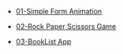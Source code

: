 - [01-Simple Form Animation](https://salah91271997.github.io/vanilla-javascript-projects/Meduim%20projects/Simple%20Form%20Animation/index.html)

- [02-Rock Paper Scissors Game](https://salah91271997.github.io/vanilla-javascript-projects/Meduim%20projects/02-Rock%20Paper%20Scissors%20Game/index.html)
- [03-BookList App](https://salah91271997.github.io/vanilla-javascript-projects/Meduim%20projects/03-BookList%20App/index.html)
